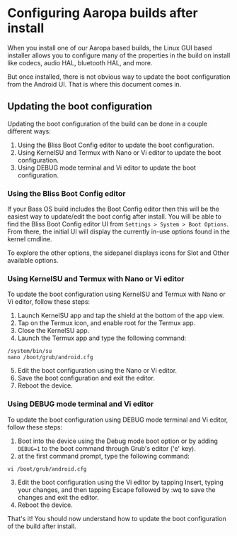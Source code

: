 # Configuring Aaropa builds after install

When you install one of our Aaropa based builds, the Linux GUI based installer allows you to configure many of the properties in the build on install like codecs, audio HAL, bluetooth HAL, and more. 

But once installed, there is not obvious way to update the boot configuration from the Android UI. That is where this document comes in.

## Updating the boot configuration

Updating the boot configuration of the build can be done in a couple different ways:

1. Using the Bliss Boot Config editor to update the boot configuration. 
2. Using KernelSU and Termux with Nano or Vi editor to update the boot configuration. 
3. Using DEBUG mode terminal and Vi editor to update the boot configuration.

### Using the Bliss Boot Config editor

If your Bass OS build includes the Boot Config editor then this will be the easiest way to update/edit the boot config after install. You will be able to find the Bliss Boot Config editor UI from `Settings > System > Boot Options`. From there, the initial UI will display the currently in-use options found in the kernel cmdline. 

To explore the other options, the sidepanel displays icons for Slot and Other available options. 

### Using KernelSU and Termux with Nano or Vi editor

To update the boot configuration using KernelSU and Termux with Nano or Vi editor, follow these steps:

1. Launch KernelSU app and tap the shield at the bottom of the app view. 
2. Tap on the Termux icon, and enable root for the Termux app. 
3. Close the KernelSU app.
4. Launch the Termux app and type the following command:

```
/system/bin/su
nano /boot/grub/android.cfg
```

5. Edit the boot configuration using the Nano or Vi editor. 
6. Save the boot configuration and exit the editor.
7. Reboot the device.

### Using DEBUG mode terminal and Vi editor

To update the boot configuration using DEBUG mode terminal and Vi editor, follow these steps:

1. Boot into the device using the Debug mode boot option or by adding `DEBUG=1` to the boot command through Grub's editor ('e' key). 
2. at the first command prompt, type the following command:

```
vi /boot/grub/android.cfg
```

3. Edit the boot configuration using the Vi editor by tapping Insert, typing your changes, and then tapping Escape followed by :wq to save the changes and exit the editor.
4. Reboot the device.

That's it! You should now understand how to update the boot configuration of the build after install.
